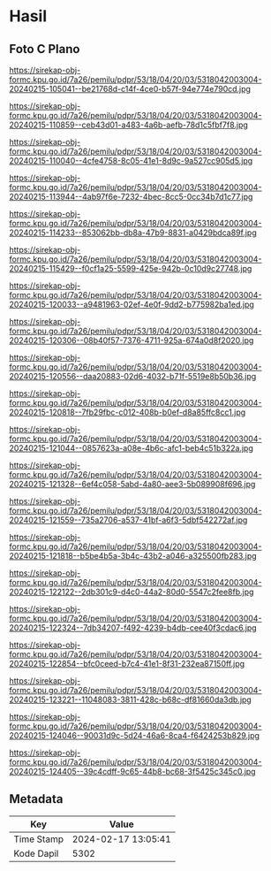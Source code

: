 # Hasil

## Foto C Plano

https://sirekap-obj-formc.kpu.go.id/7a26/pemilu/pdpr/53/18/04/20/03/5318042003004-20240215-105041--be21768d-c14f-4ce0-b57f-94e774e790cd.jpg

https://sirekap-obj-formc.kpu.go.id/7a26/pemilu/pdpr/53/18/04/20/03/5318042003004-20240215-110859--ceb43d01-a483-4a6b-aefb-78d1c5fbf7f8.jpg

https://sirekap-obj-formc.kpu.go.id/7a26/pemilu/pdpr/53/18/04/20/03/5318042003004-20240215-110040--4cfe4758-8c05-41e1-8d9c-9a527cc905d5.jpg

https://sirekap-obj-formc.kpu.go.id/7a26/pemilu/pdpr/53/18/04/20/03/5318042003004-20240215-113944--4ab97f6e-7232-4bec-8cc5-0cc34b7d1c77.jpg

https://sirekap-obj-formc.kpu.go.id/7a26/pemilu/pdpr/53/18/04/20/03/5318042003004-20240215-114233--853062bb-db8a-47b9-8831-a0429bdca89f.jpg

https://sirekap-obj-formc.kpu.go.id/7a26/pemilu/pdpr/53/18/04/20/03/5318042003004-20240215-115429--f0cf1a25-5599-425e-942b-0c10d9c27748.jpg

https://sirekap-obj-formc.kpu.go.id/7a26/pemilu/pdpr/53/18/04/20/03/5318042003004-20240215-120033--a9481963-02ef-4e0f-9dd2-b775982ba1ed.jpg

https://sirekap-obj-formc.kpu.go.id/7a26/pemilu/pdpr/53/18/04/20/03/5318042003004-20240215-120306--08b40f57-7376-4711-925a-674a0d8f2020.jpg

https://sirekap-obj-formc.kpu.go.id/7a26/pemilu/pdpr/53/18/04/20/03/5318042003004-20240215-120556--daa20883-02d6-4032-b71f-5519e8b50b36.jpg

https://sirekap-obj-formc.kpu.go.id/7a26/pemilu/pdpr/53/18/04/20/03/5318042003004-20240215-120818--7fb29fbc-c012-408b-b0ef-d8a85ffc8cc1.jpg

https://sirekap-obj-formc.kpu.go.id/7a26/pemilu/pdpr/53/18/04/20/03/5318042003004-20240215-121044--0857623a-a08e-4b6c-afc1-beb4c51b322a.jpg

https://sirekap-obj-formc.kpu.go.id/7a26/pemilu/pdpr/53/18/04/20/03/5318042003004-20240215-121328--6ef4c058-5abd-4a80-aee3-5b089908f696.jpg

https://sirekap-obj-formc.kpu.go.id/7a26/pemilu/pdpr/53/18/04/20/03/5318042003004-20240215-121559--735a2706-a537-41bf-a6f3-5dbf542272af.jpg

https://sirekap-obj-formc.kpu.go.id/7a26/pemilu/pdpr/53/18/04/20/03/5318042003004-20240215-121818--b5be4b5a-3b4c-43b2-a046-a325500fb283.jpg

https://sirekap-obj-formc.kpu.go.id/7a26/pemilu/pdpr/53/18/04/20/03/5318042003004-20240215-122122--2db301c9-d4c0-44a2-80d0-5547c2fee8fb.jpg

https://sirekap-obj-formc.kpu.go.id/7a26/pemilu/pdpr/53/18/04/20/03/5318042003004-20240215-122324--7db34207-f492-4239-b4db-cee40f3cdac6.jpg

https://sirekap-obj-formc.kpu.go.id/7a26/pemilu/pdpr/53/18/04/20/03/5318042003004-20240215-122854--bfc0ceed-b7c4-41e1-8f31-232ea87150ff.jpg

https://sirekap-obj-formc.kpu.go.id/7a26/pemilu/pdpr/53/18/04/20/03/5318042003004-20240215-123221--11048083-3811-428c-b68c-df81660da3db.jpg

https://sirekap-obj-formc.kpu.go.id/7a26/pemilu/pdpr/53/18/04/20/03/5318042003004-20240215-124046--90031d9c-5d24-46a6-8ca4-f6424253b829.jpg

https://sirekap-obj-formc.kpu.go.id/7a26/pemilu/pdpr/53/18/04/20/03/5318042003004-20240215-124405--39c4cdff-9c65-44b8-bc68-3f5425c345c0.jpg


## Metadata

| Key        | Value               |
| ---------- | ------------------- |
| Time Stamp | 2024-02-17 13:05:41 |
| Kode Dapil | 5302                |



